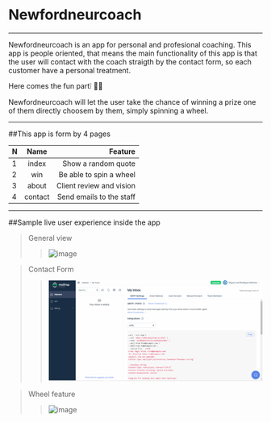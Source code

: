 # Newfordneurcoach
---

Newfordneurcoach is an app for personal and profesional coaching.
This app is people oriented, that means the main functionality of this
app is that the user will contact with the coach straigth by the contact form,
so each customer have a personal treatment.

Here comes the fun part❕ 🤯🎉

Newfordneurcoach will let the user take the chance of winning a prize one of them
directly choosem by them, simply spinning a wheel.

---

##This app is form by 4 pages

| N     | Name  | Feature                 |
|:------|:-----:|------------------------:|
|1      |index  | Show a random quote     |
|2      |win    | Be able to spin a wheel |
|3      |about  | Client review and vision|
|4      |contact| Send emails to the staff|


---

##Sample live user experience inside the app

> General view
>> ![image](https://github.com/MiguelJRM95/wheel_of_fortune/blob/master/media/general.gif)

> Contact Form
>> ![image](https://github.com/MiguelJRM95/wheel_of_fortune/blob/master/media/email.gif)

> Wheel feature
>> ![image](https://github.com/MiguelJRM95/wheel_of_fortune/blob/master/media/wheel.gif)